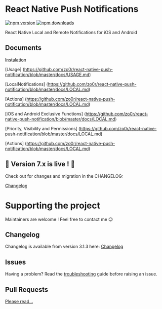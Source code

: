# React Native Push Notifications

[![npm version](https://badge.fury.io/js/react-native-push-notification.svg?update=9)](http://badge.fury.io/js/react-native-push-notification)
[![npm downloads](https://img.shields.io/npm/dm/react-native-push-notification.svg?update=9)](http://badge.fury.io/js/react-native-push-notification)

React Native Local and Remote Notifications for iOS and Android

## Documents

[Instalation](https://github.com/zo0r/react-native-push-notification/blob/master/docs/INSTALLATION.md)

[Usage] (https://github.com/zo0r/react-native-push-notification/blob/master/docs/USAGE.md)

[LocalNotifications] (https://github.com/zo0r/react-native-push-notification/blob/master/docs/LOCAL.md)

[Actions] (https://github.com/zo0r/react-native-push-notification/blob/master/docs/LOCAL.md)

[iOS and Android Exclusive Functions] (https://github.com/zo0r/react-native-push-notification/blob/master/docs/LOCAL.md)

[Priority, Visibility and Permissions] (https://github.com/zo0r/react-native-push-notification/blob/master/docs/LOCAL.md)

[Actions] (https://github.com/zo0r/react-native-push-notification/blob/master/docs/LOCAL.md)


## 🎉 Version 7.x is live ! 🎉

Check out for changes and migration in the CHANGELOG:

[Changelog](https://github.com/zo0r/react-native-push-notification/blob/master/CHANGELOG.md)

# Supporting the project

Maintainers are welcome ! Feel free to contact me :wink:

## Changelog

Changelog is available from version 3.1.3 here: [Changelog](https://github.com/zo0r/react-native-push-notification/blob/master/CHANGELOG.md)


## Issues

Having a problem? Read the [troubleshooting](./trouble-shooting.md) guide before raising an issue.

## Pull Requests

[Please read...](./submitting-a-pull-request.md)
